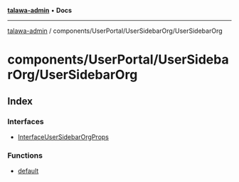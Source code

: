 [**talawa-admin**](../../../../README.md) • **Docs**

***

[talawa-admin](../../../../modules.md) / components/UserPortal/UserSidebarOrg/UserSidebarOrg

# components/UserPortal/UserSidebarOrg/UserSidebarOrg

## Index

### Interfaces

- [InterfaceUserSidebarOrgProps](interfaces/InterfaceUserSidebarOrgProps.md)

### Functions

- [default](functions/default.md)
